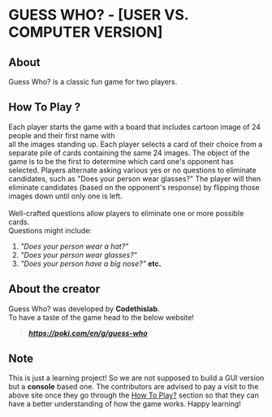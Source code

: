 # GUESS WHO? - [USER VS. COMPUTER VERSION]

## About
Guess Who? is a classic fun game for two players.

## How To Play ?
Each player starts the game with a board that includes cartoon image of 24 people and their first name with <br> all the images standing up. Each player selects a card of their choice from a separate pile of cards containing the
same 24 images. The object of the game is to be the first to determine which card one's opponent has selected. Players alternate asking various yes or no questions to eliminate candidates, such as "Does your person wear glasses?" The player will then eliminate candidates (based on the opponent's response) by flipping those images down until only one is left. <br><br> Well-crafted questions allow players to eliminate one or more possible cards. <br> Questions might include:

1. *"Does your person wear a hat?"*
2. *"Does your person wear glasses?"*
3. *"Does your person have a big nose?"* **etc.**

## About the creator
Guess Who? was developed by **Codethislab**. <br> 
To have a taste of the game head to the below website!
> ***https://poki.com/en/g/guess-who***

## Note
This is just a learning project! So we are not supposed to build a GUI version
but a **console** based one. The contributors are advised to pay a visit to the above site once they go through the [How To Play?](#how-to-play) section so that they can have a better understanding of how the game works. Happy learning!
